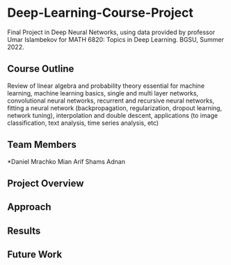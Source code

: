 # Deep-Learning-Course-Project
Final Project in Deep Neural Networks, using data provided by professor Umar Islambekov for MATH 6820: Topics in Deep Learning. BGSU, Summer 2022.

## Course Outline
Review of linear algebra and probability theory essential for machine learning, machine learning basics, single and multi layer networks, convolutional neural networks, recurrent and recursive neural networks, fitting a neural network (backpropagation, regularization, dropout learning, network tuning), interpolation and double descent, applications (to image classification, text analysis, time series analysis, etc)

## Team Members
*Daniel Mrachko
Mian Arif Shams Adnan

## Project Overview

## Approach

## Results

## Future Work
